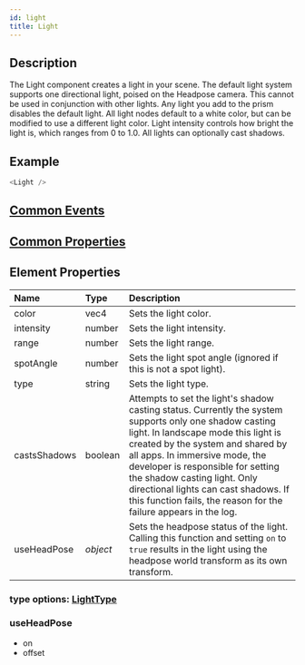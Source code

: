 ```yaml
---
id: light
title: Light
---
```

## Description
The Light component creates a light in your scene. The default light system supports one directional light, poised on the Headpose camera. This cannot be used in conjunction with other lights. Any light you add to the prism disables the default light. All light nodes default to a white color, but can be modified to use a different light color. Light intensity controls how bright the light is, which ranges from 0 to 1.0. All lights can optionally cast shadows.

## Example

```javascript
<Light />
```

## [Common Events](../types/Events.md)

## [Common Properties](../types/Properties.md)

## Element Properties

| Name         | Type     | Description                                                                                                                                                                                                                                                                                                                                                                                                  |
| :----------- | :------- | :----------------------------------------------------------------------------------------------------------------------------------------------------------------------------------------------------------------------------------------------------------------------------------------------------------------------------------------------------------------------------------------------------------- |
| color        | vec4     | Sets the light color.                                                                                                                                                                                                                                                                                                                                                                                        |
| intensity    | number   | Sets the light intensity.                                                                                                                                                                                                                                                                                                                                                                                    |
| range        | number   | Sets the light range.                                                                                                                                                                                                                                                                                                                                                                                        |
| spotAngle    | number   | Sets the light spot angle (ignored if this is not a spot light).                                                                                                                                                                                                                                                                                                                                             |
| type         | string   | Sets the light type.                                                                                                                                                                                                                                                                                                                                                                                         |
| castsShadows | boolean  | Attempts to set the light's shadow casting status. Currently the system supports only one shadow casting light. In landscape mode this light is created by the system and shared by all apps. In immersive mode, the developer is responsible for setting the shadow casting light. Only directional lights can cast shadows. If this function fails, the reason for the failure appears in the log. |
| useHeadPose  | _object_ | Sets the headpose status of the light. Calling this function and setting `on` to `true` results in the light using the headpose world transform as its own transform.                                                                                                                                                                                                                                    |

### type options: [LightType](../types/LightType.md)

### useHeadPose

- on
- offset
